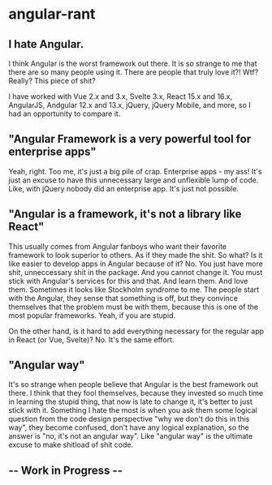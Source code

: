# angular-rant


## I hate Angular.


I think Angular is the worst framework out there. It is so strange to me that there are so many people using it. There are people that truly love it?! Wtf? Really? This piece of shit?

I have worked with Vue 2.x and 3.x, Svelte 3.x, React 15.x and 16.x, AngularJS, Andgular 12.x and 13.x, jQuery, jQuery Mobile, and more, so I had an opportunity to compare it.


## "Angular Framework is a very powerful tool for enterprise apps"
Yeah, right. Too me, it's just a big pile of crap. Enterprise apps - my ass! It's just an excuse to have this unnecessary large and unflexible lump of code. Like, with jQuery nobody did an enterprise app. It's just not possible.


## "Angular is a framework, it's not a library like React"
This usually comes from Angular fanboys who want their favorite framework to look superior to others. As if they made the shit.
So what? Is it like easier to develop apps in Angular because of it? No. You just have more shit, unneccessary shit in the package. And you cannot change it. You must stick with Angular's services for this and that. And learn them. And love them. Sometimes it looks like Stockholm syndrome to me. The people start with the Angular, they sense that something is off, but they convince themselves that the problem must be with them, because this is one of the most popular frameworks. Yeah, if you are stupid.

On the other hand, is it hard to add everything necessary for the regular app in React (or Vue, Svelte)? No. It's the same effort.


## "Angular way"
It's so strange when people believe that Angular is the best framework out there. I think that they fool themselves, because they invested so much time in learning the stupid thing, that now is late to change it, it's better to just stick with it.
Something I hate the most is when you ask them some logical question from the code design perspective "why we don't do this in this way", they become confused, don't have any logical explanation, so the answer is "no, it's not an angular way". Like "angular way" is the ultimate excuse to make shitload of shit code.


## -- Work in Progress --



